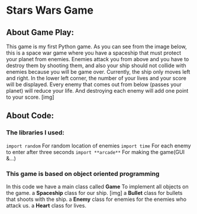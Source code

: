# Stars Wars Game
## About Game Play:
This game is my first Python game.
As you can see from the image below, this is a space war game where you have a spaceship that must protect your planet from enemies.
Enemies attack you from above and you have to destroy them by shooting them, and also your ship should not collide with enemies because you will be game over.
Currently, the ship only moves left and right.
In the lower left corner, the number of your lives and your score will be displayed.
Every enemy that comes out from below (passes your planet) will reduce your life. And destroying each enemy will add one point to your score.
[img]

## About Code:
### The libraries I used:
`import random`
For random location of enemies
`import time`
For each enemy to enter after three seconds
`import **arcade**`
For making the game(GUI &...)
### This game is based on object oriented programming
In this code we have a main class called **Game** To implement all objects on the game.
a **Spaceship** class for our ship.
[img]
a **Bullet** class for bullets that shoots with the ship.
a  **Enemy** class for enemies for the enemies who attack us.
a **Heart** class for lives.

